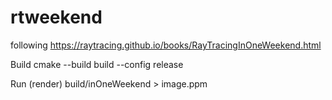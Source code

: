 # rtweekend
following https://raytracing.github.io/books/RayTracingInOneWeekend.html

Build
cmake --build build --config release

Run (render)
build/inOneWeekend > image.ppm
